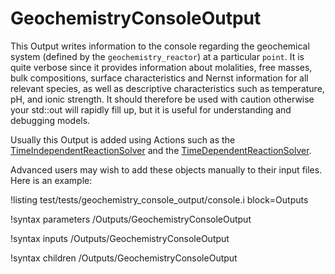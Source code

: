 # GeochemistryConsoleOutput

This Output writes information to the console regarding the geochemical system (defined by the `geochemistry_reactor`) at a particular `point`.  It is quite verbose since it provides information about molalities, free masses, bulk compositions, surface characteristics and Nernst information for all relevant species, as well as descriptive characteristics such as temperature, pH, and ionic strength.  It should therefore be used with caution otherwise your std::out will rapidly fill up, but it is useful for understanding and debugging models.

Usually this Output is added using Actions such as the [TimeIndependentReactionSolver](TimeIndependentReactionSolver/index.md) and the [TimeDependentReactionSolver](TimeDependentReactionSolver/index.md).

Advanced users may wish to add these objects manually to their input files.  Here is an example:

!listing test/tests/geochemistry_console_output/console.i block=Outputs

!syntax parameters /Outputs/GeochemistryConsoleOutput

!syntax inputs /Outputs/GeochemistryConsoleOutput

!syntax children /Outputs/GeochemistryConsoleOutput
